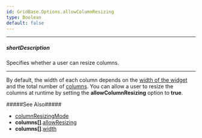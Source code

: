 ```yaml
---
id: GridBase.Options.allowColumnResizing
type: Boolean
default: false
---
```

---
##### shortDescription
Specifies whether a user can resize columns.

---
By default, the width of each column depends on the [width of the widget](/api-reference/10%20UI%20Widgets/DOMComponent/1%20Configuration/width.md '{basewidgetpath}/Configuration/#width') and the total number of [columns](/api-reference/10%20UI%20Widgets/GridBase/1%20Configuration/columns '{basewidgetpath}/Configuration/columns/'). You can allow a user to resize the columns at runtime by setting the **allowColumnResizing** option to **true**.

#####See Also#####
- [columnResizingMode](/api-reference/10%20UI%20Widgets/GridBase/1%20Configuration/columnResizingMode.md '{basewidgetpath}/Configuration/#columnResizingMode')
- **columns[]**.[allowResizing](/api-reference/_hidden/GridBaseColumn/allowResizing.md '{basewidgetpath}/Configuration/columns/#allowResizing')
- **columns[]**.[width](/api-reference/_hidden/GridBaseColumn/width.md '{basewidgetpath}/Configuration/columns/#width')